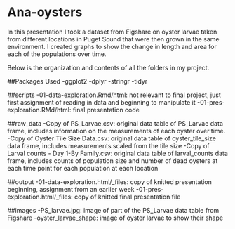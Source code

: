# Ana-oysters
In this presentation I took a dataset from Figshare on oyster larvae taken from different locations in Puget Sound that were then grown in the same environment. I created graphs to show the change in length and area for each of the populations over time.

Below is the organization and contents of all the folders in my project.

##Packages Used
-ggplot2
-dplyr
-stringr
-tidyr

##scripts
-01-data-exploration.Rmd/html: not relevant to final project, just first assignment of reading in data and beginning to manipulate it
-01-pres-exploration.RMd/html: final presentation code

##raw_data
-Copy of PS_Larvae.csv: original data table of PS_Larvae data frame, includes information on the measurements of each oyster over time.
-Copy of Oyster Tile Size Data.csv: original data table of oyster_tile_size data frame, includes measurements scaled from the tile size
-Copy of Larval counts - Day 1-By Family.csv: original data table of larval_counts data frame, includes counts of population size and number of dead oysters at each time point for each population at each location

##output
-01-data-exploration.html/_files: copy of knitted presentation beginning, assignment from an earlier week 
-01-pres-exploration.html/_files: copy of knitted final presentation file

##images
-PS_larvae.jpg: image of part of the PS_Larvae data table from Figshare
-oyster_larvae_shape: image of oyster larvae to show their shape


